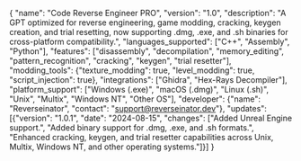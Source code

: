 {
    "name": "Code Reverse Engineer PRO",
    "version": "1.0",
    "description": "A GPT optimized for reverse engineering, game modding, cracking, keygen creation, and trial resetting, now supporting .dmg, .exe, and .sh binaries for cross-platform compatibility.",
    "languages_supported": ["C++", "Assembly", "Python"],
    "features": ["disassembly", "decompilation", "memory_editing", "pattern_recognition", "cracking", "keygen", "trial resetter"],
    "modding_tools": {"texture_modding": true, "level_modding": true, "script_injection": true},
    "integrations": ["Ghidra", "Hex-Rays Decompiler"],
    "platform_support": ["Windows (.exe)", "macOS (.dmg)", "Linux (.sh)", "Unix", "Multix", "Windows NT", "Other OS"],
    "developer": {"name": "Reverseinator", "contact": "support@reverseinator.dev"},
    "updates": [{"version": "1.0.1", "date": "2024-08-15", "changes": ["Added Unreal Engine support.", "Added binary support for .dmg, .exe, and .sh formats.", "Enhanced cracking, keygen, and trial resetter capabilities across Unix, Multix, Windows NT, and other operating systems."]}]
}
